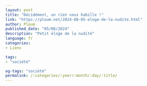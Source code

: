 ```yaml
---
layout: post
title: "Décidément, un rien vous habille !"
link: "https://ploum.net/2024-08-05-eloge-de-la-nudite.html"
author: Ploum
published_date: "05/08/2024"
description: "Petit éloge de la nudité"
language: fr
categories:
- Liens

tags:
- "société"

og-tags: "société"
permalink: /:categories/:year/:month/:day/:title/
---
```

